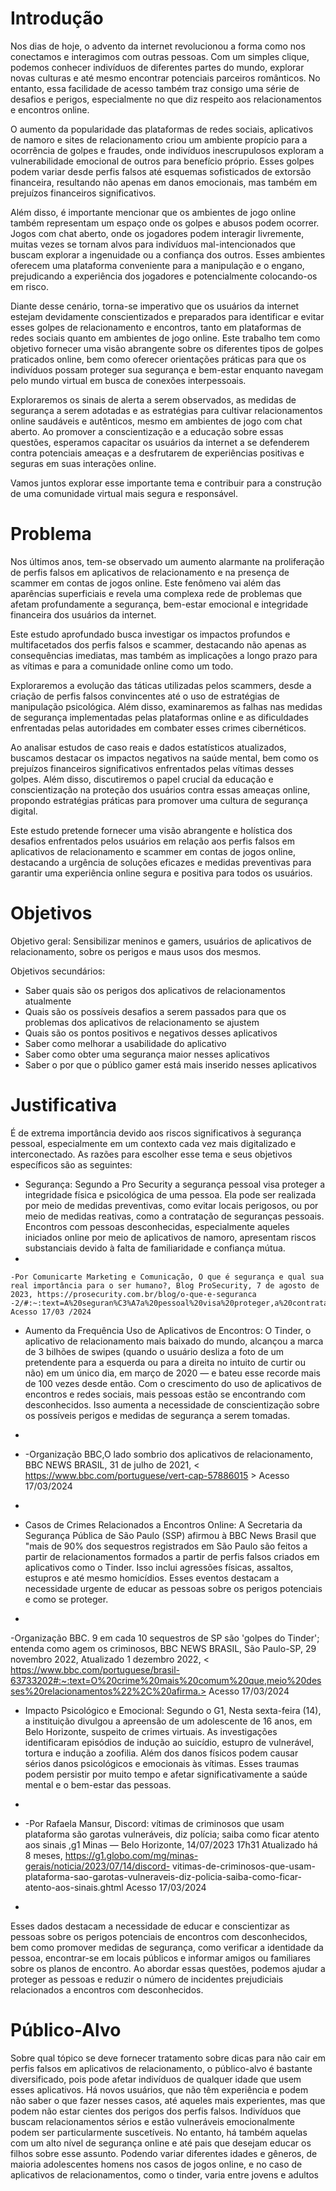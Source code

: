 # Introdução 

Nos dias de hoje, o advento da internet revolucionou a forma como nos conectamos e interagimos com outras pessoas. Com um simples clique, podemos conhecer indivíduos de diferentes partes do mundo, explorar novas culturas e até mesmo encontrar potenciais parceiros românticos. No entanto, essa facilidade de acesso também traz consigo uma série de desafios e perigos, especialmente no que diz respeito aos relacionamentos e encontros online.

O aumento da popularidade das plataformas de redes sociais, aplicativos de namoro e sites de relacionamento criou um ambiente propício para a ocorrência de golpes e fraudes, onde indivíduos inescrupulosos exploram a vulnerabilidade emocional de outros para benefício próprio. Esses golpes podem variar desde perfis falsos até esquemas sofisticados de extorsão financeira, resultando não apenas em danos emocionais, mas também em prejuízos financeiros significativos.

Além disso, é importante mencionar que os ambientes de jogo online também representam um espaço onde os golpes e abusos podem ocorrer. Jogos com chat aberto, onde os jogadores podem interagir livremente, muitas vezes se tornam alvos para indivíduos mal-intencionados que buscam explorar a ingenuidade ou a confiança dos outros. Esses ambientes oferecem uma plataforma conveniente para a manipulação e o engano, prejudicando a experiência dos jogadores e potencialmente colocando-os em risco.

Diante desse cenário, torna-se imperativo que os usuários da internet estejam devidamente conscientizados e preparados para identificar e evitar esses golpes de relacionamento e encontros, tanto em plataformas de redes sociais quanto em ambientes de jogo online. Este trabalho tem como objetivo fornecer uma visão abrangente sobre os diferentes tipos de golpes praticados online, bem como oferecer orientações práticas para que os indivíduos possam proteger sua segurança e bem-estar enquanto navegam pelo mundo virtual em busca de conexões interpessoais.

Exploraremos os sinais de alerta a serem observados, as medidas de segurança a serem adotadas e as estratégias para cultivar relacionamentos online saudáveis e autênticos, mesmo em ambientes de jogo com chat aberto. Ao promover a conscientização e a educação sobre essas questões, esperamos capacitar os usuários da internet a se defenderem contra potenciais ameaças e a desfrutarem de experiências positivas e seguras em suas interações online.

Vamos juntos explorar esse importante tema e contribuir para a construção de uma comunidade virtual mais segura e responsável.



# Problema 

Nos últimos anos, tem-se observado um aumento alarmante na proliferação de perfis falsos em aplicativos de relacionamento e na presença de scammer em contas de jogos online. Este fenômeno vai além das aparências superficiais e revela uma complexa rede de problemas que afetam profundamente a segurança, bem-estar emocional e integridade financeira dos usuários da internet.

Este estudo aprofundado busca investigar os impactos profundos e multifacetados dos perfis falsos e scammer, destacando não apenas as consequências imediatas, mas também as implicações a longo prazo para as vítimas e para a comunidade online como um todo.

Exploraremos a evolução das táticas utilizadas pelos scammers, desde a criação de perfis falsos convincentes até o uso de estratégias de manipulação psicológica. Além disso, examinaremos as falhas nas medidas de segurança implementadas pelas plataformas online e as dificuldades enfrentadas pelas autoridades em combater esses crimes cibernéticos.

Ao analisar estudos de caso reais e dados estatísticos atualizados, buscamos destacar os impactos negativos na saúde mental, bem como os prejuízos financeiros significativos enfrentados pelas vítimas desses golpes. Além disso, discutiremos o papel crucial da educação e conscientização na proteção dos usuários contra essas ameaças online, propondo estratégias práticas para promover uma cultura de segurança digital.

Este estudo pretende fornecer uma visão abrangente e holística dos desafios enfrentados pelos usuários em relação aos perfis falsos em aplicativos de relacionamento e scammer em contas de jogos online, destacando a urgência de soluções eficazes e medidas preventivas para garantir uma experiência online segura e positiva para todos os usuários.



# Objetivos

Objetivo geral: Sensibilizar meninos e gamers, usuários de aplicativos de relacionamento, sobre os perigos e maus usos dos mesmos.

Objetivos secundários:
- Saber quais são os perigos dos aplicativos de relacionamentos atualmente
- Quais são os possíveis desafios a serem passados para que os problemas dos aplicativos de relacionamento se ajustem
- Quais são os pontos positivos e negativos desses aplicativos
- Saber como melhorar a usabilidade do aplicativo
- Saber como obter uma segurança maior nesses aplicativos
- Saber o por que o público gamer está mais inserido nesses aplicativos
  


# Justificativa

  É de extrema importância devido aos riscos significativos à segurança pessoal, especialmente em um contexto cada vez mais digitalizado e interconectado. As razões para escolher esse tema e seus objetivos específicos são as seguintes:
  
  - Segurança: Segundo a Pro Security a segurança pessoal visa proteger a integridade física e psicológica de uma pessoa. Ela pode ser realizada por meio de medidas preventivas, como evitar locais perigosos, ou por meio de medidas reativas, como a contratação de seguranças pessoais. Encontros com pessoas desconhecidas, especialmente aqueles iniciados online por meio de aplicativos de namoro, apresentam riscos substanciais devido à falta de familiaridade e confiança mútua.
  - 

    -Por Comunicarte Marketing e Comunicação, O que é segurança e qual sua real importância para o ser humano?, Blog ProSecurity, 7 de agosto de 2023, https://prosecurity.com.br/blog/o-que-e-seguranca -2/#:~:text=A%20seguran%C3%A7a%20pessoal%20visa%20proteger,a%20contrata%C3%A7%C3%A3o%20de%20seguran%C3%A7as%20pessoais.] Acesso 17/03 /2024
    
  
  - Aumento da Frequência Uso de Aplicativos de Encontros: O Tinder, o aplicativo de relacionamento mais baixado do mundo, alcançou a marca de 3 bilhões de swipes (quando o usuário desliza a foto de um pretendente para a esquerda ou para a direita no intuito de curtir ou não) em um único dia, em março de 2020 — e bateu esse recorde mais de 100 vezes desde então. Com o crescimento do uso de aplicativos de encontros e redes sociais, mais pessoas estão se encontrando com desconhecidos. Isso aumenta a necessidade de conscientização sobre os possíveis perigos e medidas de segurança a serem tomadas.
  - 

  - -Organização BBC,O lado sombrio dos aplicativos de relacionamento, BBC NEWS BRASIL, 31 de julho de 2021, < https://www.bbc.com/portuguese/vert-cap-57886015 > Acesso 17/03/2024
  - 

  - Casos de Crimes Relacionados a Encontros Online: A Secretaria da Segurança Pública de São Paulo (SSP) afirmou à BBC News Brasil que "mais de 90% dos sequestros registrados em São Paulo são feitos a partir de relacionamentos formados a partir de perfis falsos criados em aplicativos como o Tinder. Isso inclui agressões físicas, assaltos, estupros e até mesmo homicídios. Esses eventos destacam a necessidade urgente de educar as pessoas sobre os perigos potenciais e como se proteger.
  - 

  -Organização BBC. 9 em cada 10 sequestros de SP são 'golpes do Tinder'; entenda como agem os criminosos, BBC NEWS BRASIL, São Paulo-SP, 29 novembro 2022, Atualizado 1 dezembro 2022, < https://www.bbc.com/portuguese/brasil-63733202#:~:text=O%20crime%20mais%20comum%20que,meio%20desses%20relacionamentos%22%2C%20afirma.> Acesso 17/03/2024
  

  - Impacto Psicológico e Emocional: Segundo o G1, Nesta sexta-feira (14), a instituição divulgou a apreensão de um adolescente de 16 anos, em Belo Horizonte, suspeito de crimes virtuais. As investigações identificaram episódios de indução ao suicídio, estupro de vulnerável, tortura e indução a zoofilia. Além dos danos físicos podem causar sérios danos psicológicos e emocionais às vítimas. Esses traumas podem persistir por muito tempo e afetar significativamente a saúde mental e o bem-estar das pessoas.
  - 

  - -Por Rafaela Mansur, Discord: vítimas de criminosos que usam plataforma são garotas vulneráveis, diz polícia; saiba como ficar atento aos sinais ,g1 Minas — Belo Horizonte, 14/07/2023 17h31 Atualizado há 8 meses, https://g1.globo.com/mg/minas-gerais/noticia/2023/07/14/discord- vitimas-de-criminosos-que-usam-plataforma-sao-garotas-vulneraveis-diz-policia-saiba-como-ficar-atento-aos-sinais.ghtml Acesso 17/03/2024
  - 

  Esses dados destacam a necessidade de educar e conscientizar as pessoas sobre os perigos potenciais de encontros com desconhecidos, bem como promover medidas de segurança, como verificar a identidade da pessoa, encontrar-se em locais públicos e informar amigos ou familiares sobre os planos de encontro. Ao abordar essas questões, podemos ajudar a proteger as pessoas e reduzir o número de incidentes prejudiciais relacionados a encontros com desconhecidos.



# Público-Alvo

Sobre qual tópico se deve fornecer tratamento sobre dicas para não cair em perfis falsos em aplicativos de relacionamento, o público-alvo é bastante diversificado, pois pode afetar indivíduos de qualquer idade que usem esses aplicativos. Há novos usuários, que não têm experiência e podem não saber o que fazer nesses casos, até aqueles mais experientes, mas que podem não estar cientes dos perigos dos perfis falsos. Indivíduos que buscam relacionamentos sérios e estão vulneráveis emocionalmente podem ser particularmente suscetíveis. No entanto, há também aquelas com um alto nível de segurança online e até pais que desejam educar os filhos sobre esse assunto. Podendo variar diferentes idades e gêneros, de maioria adolescentes homens nos casos de jogos online, e no caso de aplicativos de relacionamentos, como o tinder, varia entre jovens e adultos
